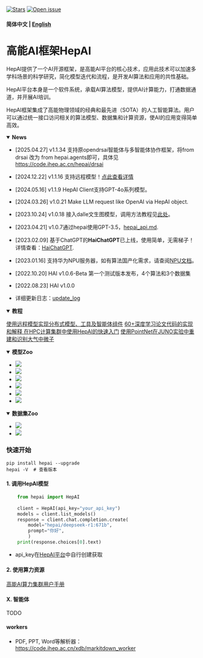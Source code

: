 [![Stars](https://img.shields.io/github/stars/zhangzhengde0225/CDNet)](
https://github.com/zhangzhengde0225/hai)
[![Open issue](https://img.shields.io/github/issues/zhangzhengde0225/CDNet)](
https://github.com/zhangzhengde0225/hai/issues)
<!-- [![Datasets](https://img.shields.io/static/v1?label=Download&message=datasets&color=green)](
https://github.com/zhangzhengde0225/CDNet/blob/master/docs/DATASETS.md)
[![Datasets](https://img.shields.io/static/v1?label=Download&message=source_code&color=orange)](
https://github.com/zhangzhengde0225/CDNet/archive/refs/heads/master.zip) -->

#### 简体中文 | [English](https://github.com/zhangzhengde0225/hai/blob/main/docs/readme_en.md)

# 高能AI框架HepAI
HepAI提供了一个AI开源框架，是高能AI平台的核心技术，应用此技术可以加速多学科场景的科学研究，简化模型迭代和流程，是开发AI算法和应用的共性基础。

HepAI平台本身是一个软件系统，承载AI算法模型，提供AI计算能力，打通数据通道，并开展AI培训。

HepAI框架集成了高能物理领域的经典和最先进（SOTA）的人工智能算法。用户可以通过统一接口访问相关的算法模型、数据集和计算资源，使AI的应用变得简单高效。

<details open>
<summary><b>News</b></summary>



+ [2025.04.27] v1.1.34 支持原opendrsai智能体与多智能体协作框架，将from drsai 改为 from hepai.agents即可，具体见 https://code.ihep.ac.cn/hepai/drsai
+ [2024.12.22] v1.1.16 支持远程模型！[点此查看详情](https://aiapi001.ihep.ac.cn/mkdocs/workers/)
+ [2024.05.16] v1.1.9 HepAI Client支持GPT-4o系列模型。
+ [2024.03.26] v1.0.21 Make LLM request like OpenAI via HepAI object.
+ [2023.10.24] v1.0.18 接入dalle文生图模型，调用方法教程见[此处](https://note.ihep.ac.cn/s/EG60U1Rtf)。
+ [2023.04.21] v1.0.7通过hepai使用GPT-3.5，[hepai_api.md](docs/hepai_api.md).
+ [2023.02.09] 基于ChatGPT的**HaiChatGPT**已上线，使用简单，无需梯子！详情查看：[HaiChatGPT](https://code.ihep.ac.cn/zdzhang/haichatgpt).
+ [2023.01.16] 支持华为NPU服务器，如有算法国产化需求，请查阅[NPU文档](docs/computing_power/npu_power_doc.md)。
+ [2022.10.20] HAI v1.0.6-Beta 第一个测试版本发布，4个算法和3个数据集
+ [2022.08.23] HAI v1.0.0

+ 详细更新日志：[update_log](docs/update_log.md)
</details>

<details open>
<summary><b>教程</b></summary>

[使用远程模型实现分布式模型、工具及智能体组件](https://aiapi001.ihep.ac.cn/mkdocs/workers/)
[60+深度学习论文代码的实现和解释 ](https://ai.ihep.ac.cn/tutorial/code/)
[在HPC计算集群中使用HepAI的快速入门](docs/quickstart_hpc.md)
[使用PointNet在JUNO实验中重建和识别大气中微子](https://code.ihep.ac.cn/zhangyiyu/pointnet)

</details>

<details open>
<summary><b>模型Zoo</b></summary>
<a href="https://code.ihep.ac.cn/zdzhang/hai/-/blob/main/docs/model_zoo.md">
    <ul>
    <li>
    <img src="https://img.shields.io/static/v1?style=social&label=粒子物理&message=4 online, 3 TODO">
    <li>
    <img src="https://img.shields.io/static/v1?style=social&label=天体物理&message=1 TODO">
    <li>
    <img src="https://img.shields.io/static/v1?style=social&label=同步辐射&message=2 TODO">
    <li>
    <img src="https://img.shields.io/static/v1?style=social&label=中子科学&message=1 TODO">
    <li>
    <img src="https://img.shields.io/static/v1?style=social&label=通用神经网络&message=2 online, 5 TODO">
    <li>
    <img src="https://img.shields.io/static/v1?style=social&label=经典机器学习&message=2 TODO">
    </ul>
    </a>
    
</details>

<details open>
<summary><b>数据集Zoo</b></summary>
<a href="https://code.ihep.ac.cn/zdzhang/hai/-/blob/main/docs/datasets.md">
<ul>
<li>
    <img src="https://img.shields.io/static/v1?style=social&label=粒子物理&message=3 available, 10+ TODO">
    <li>
    <img src="https://img.shields.io/static/v1?style=social&label=CV&message=1 available">
    </a>
</details>


### 快速开始
```
pip install hepai --upgrade
hepai -V  # 查看版本
```

#### 1. 调用HepAI模型

```python
    from hepai import HepAI
    
    client = HepAI(api_key="your_api_key")
    models = client.list_models()
    response = client.chat.completion.create(
        model="hepai/deepseek-r1:671b", 
        prompt="你好",
        )
    print(response.choices[0].text)
```

+ api_key在[HepAI平台](https://ai.ihep.ac.cn/)中自行创建获取

#### 2. 使用算力资源

[高能AI算力集群用户手册](https://ai.ihep.ac.cn/cp/docs/)

#### X. 智能体

TODO


#### workers

+ PDF, PPT, Word等解析器：https://code.ihep.ac.cn/xdb/markitdown_worker

